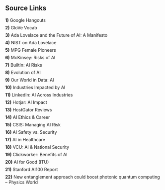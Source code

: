 <h2>Source Links</h2>
<!--a href="#ref1" class="encircled-ref">(1)</a><li id="ref1"><a href="https://edwardbetts.com/monograph/Google_Hangouts" target="_blank">Google Hangouts</a></li -->

<!-- THESE ARE THE NEW REFERENCES -->
<ol style="list-style: none; padding-left: 0;">
  <li id="ref1" class="indent" style="margin-bottom: 0.5em;"><span style="font-weight: bold;">1)</span> <a href="https://edwardbetts.com/monograph/Google_Hangouts" target="_blank" style="text-decoration: none;" onmouseover="this.style.textDecoration='underline';" onmouseout="this.style.textDecoration='none';">Google Hangouts</a></li>
  <li id="ref2" class="indent" style="margin-bottom: 0.5em;"><span style="font-weight: bold;">2)</span> <a href="https://nlp.biu.ac.il/~ravfogs/resources/embeddings-alignment/glove_vocab.250k.txt" target="_blank" style="text-decoration: none;" onmouseover="this.style.textDecoration='underline';" onmouseout="this.style.textDecoration='none';">GloVe Vocab</a></li>
  <li id="ref3" class="indent" style="margin-bottom: 0.5em;"><span style="font-weight: bold;">3)</span> <a href="https://medium.com/@phillipjuanmcclore/you-are-the-recursion-create-wisely-25a103777bfd" target="_blank" style="text-decoration: none;" onmouseover="this.style.textDecoration='underline';" onmouseout="this.style.textDecoration='none';">Ada Lovelace and the Future of AI: A Manifesto</a></li>
  <li id="ref4" class="indent" style="margin-bottom: 0.5em;"><span style="font-weight: bold;">4)</span> <a href="https://www.nist.gov/blogs/taking-measure/ada-lovelace-worlds-first-computer-programmer-who-predicted-artificial" target="_blank" style="text-decoration: none;" onmouseover="this.style.textDecoration='underline';" onmouseout="this.style.textDecoration='none';">NIST on Ada Lovelace</a></li>
  <li id="ref5" class="indent" style="margin-bottom: 0.5em;"><span style="font-weight: bold;">5)</span> <a href="https://www.mpg.de/female-pioneers-of-science/Ada-Lovelace" target="_blank" style="text-decoration: none;" onmouseover="this.style.textDecoration='underline';" onmouseout="this.style.textDecoration='none';">MPG Female Pioneers</a></li>
  <li id="ref6" class="indent" style="margin-bottom: 0.5em;"><span style="font-weight: bold;">6)</span> <a href="https://www.mckinsey.com/capabilities/quantumblack/our-insights/confronting-the-risks-of-artificial-intelligence" target="_blank" style="text-decoration: none;" onmouseover="this.style.textDecoration='underline';" onmouseout="this.style.textDecoration='none';">McKinsey: Risks of AI</a></li>
  <li id="ref7" class="indent" style="margin-bottom: 0.5em;"><span style="font-weight: bold;">7)</span> <a href="https://builtin.com/artificial-intelligence/risks-of-artificial-intelligence" target="_blank" style="text-decoration: none;" onmouseover="this.style.textDecoration='underline';" onmouseout="this.style.textDecoration='none';">BuiltIn: AI Risks</a></li>
  <li id="ref8" class="indent" style="margin-bottom: 0.5em;"><span style="font-weight: bold;">8)</span> <a href="https://alltechmagazine.com/the-evolution-of-ai/" target="_blank" style="text-decoration: none;" onmouseover="this.style.textDecoration='underline';" onmouseout="this.style.textDecoration='none';">Evolution of AI</a></li>
  <li id="ref9" class="indent" style="margin-bottom: 0.5em;"><span style="font-weight: bold;">9)</span> <a href="https://ourworldindata.org/brief-history-of-ai" target="_blank" style="text-decoration: none;" onmouseover="this.style.textDecoration='underline';" onmouseout="this.style.textDecoration='none';">Our World in Data: AI</a></li>
  <li id="ref10" class="indent" style="margin-bottom: 0.5em;"><span style="font-weight: bold;">10)</span> <a href="https://www.knowmadmood.com/en/blog/which-industries-have-been-the-most-impacted-by-ai/" target="_blank" style="text-decoration: none;" onmouseover="this.style.textDecoration='underline';" onmouseout="this.style.textDecoration='none';">Industries Impacted by AI</a></li>
  <li id="ref11" class="indent" style="margin-bottom: 0.5em;"><span style="font-weight: bold;">11)</span> <a href="https://www.linkedin.com/pulse/transformative-power-ai-impact-18-vital-industries-maurice-bretzfield-3c" target="_blank" style="text-decoration: none;" onmouseover="this.style.textDecoration='underline';" onmouseout="this.style.textDecoration='none';">LinkedIn: AI Across Industries</a></li>
  <li id="ref12" class="indent" style="margin-bottom: 0.5em;"><span style="font-weight: bold;">12)</span> <a href="https://www.hotjar.com/blog/ai-impact-industries-1/" target="_blank" style="text-decoration: none;" onmouseover="this.style.textDecoration='underline';" onmouseout="this.style.textDecoration='none';">Hotjar: AI Impact</a></li>
  <li id="ref13" class="indent" style="margin-bottom: 0.5em;"><span style="font-weight: bold;">13)</span> <a href="https://www.whatsthehost.com/reviews/hostgator-hosting-reviews/" target="_blank" style="text-decoration: none;" onmouseover="this.style.textDecoration='underline';" onmouseout="this.style.textDecoration='none';">HostGator Reviews</a></li>
  <li id="ref14" class="indent" style="margin-bottom: 0.5em;"><span style="font-weight: bold;">14)</span> <a href="https://www.techsadhika.com/2024/05/ai-ethics-you-ensure-your-career-aligns.html" target="_blank" style="text-decoration: none;" onmouseover="this.style.textDecoration='underline';" onmouseout="this.style.textDecoration='none';">AI Ethics & Career</a></li>
  <li id="ref15" class="indent" style="margin-bottom: 0.5em;"><span style="font-weight: bold;">15)</span> <a href="https://www.csis.org/analysis/managing-existential-risk-ai-without-undercutting-innovation" target="_blank" style="text-decoration: none;" onmouseover="this.style.textDecoration='underline';" onmouseout="this.style.textDecoration='none';">CSIS: Managing AI Risk</a></li>
  <li id="ref16" class="indent" style="margin-bottom: 0.5em;"><span style="font-weight: bold;">16)</span> <a href="https://cloudsecurityalliance.org/blog/2024/03/19/ai-safety-vs-ai-security-navigating-the-commonality-and-differences" target="_blank" style="text-decoration: none;" onmouseover="this.style.textDecoration='underline';" onmouseout="this.style.textDecoration='none';">AI Safety vs. Security</a></li>
  <li id="ref17" class="indent" style="margin-bottom: 0.5em;"><span style="font-weight: bold;">17)</span> <a href="https://acrpnet.org/2024/02/embracing-the-future-opportunities-and-challenges-of-ai-integration-in-healthcare/" target="_blank" style="text-decoration: none;" onmouseover="this.style.textDecoration='underline';" onmouseout="this.style.textDecoration='none';">AI in Healthcare</a></li>
  <li id="ref18" class="indent" style="margin-bottom: 0.5em;"><span style="font-weight: bold;">18)</span> <a href="https://onlinewilder.vcu.edu/blog/ai-challenges-and-opportunities-national-security/" target="_blank" style="text-decoration: none;" onmouseover="this.style.textDecoration='underline';" onmouseout="this.style.textDecoration='none';">VCU: AI & National Security</a></li>
  <li id="ref19" class="indent" style="margin-bottom: 0.5em;"><span style="font-weight: bold;">19)</span> <a href="https://www.clickworker.com/customer-blog/benefits-of-ai/" target="_blank" style="text-decoration: none;" onmouseover="this.style.textDecoration='underline';" onmouseout="this.style.textDecoration='none';">Clickworker: Benefits of AI</a></li>
  <li id="ref20" class="indent" style="margin-bottom: 0.5em;"><span style="font-weight: bold;">20)</span> <a href="https://aiforgood.itu.int/how-using-ai-can-benefit-society/" target="_blank" style="text-decoration: none;" onmouseover="this.style.textDecoration='underline';" onmouseout="this.style.textDecoration='none';">AI for Good (ITU)</a></li>
  <li id="ref21" class="indent" style="margin-bottom: 0.5em;"><span style="font-weight: bold;">21)</span> <a href="https://ai100.stanford.edu/gathering-strength-gathering-storms-one-hundred-year-study-artificial-intelligence-ai100-2021-3" target="_blank" style="text-decoration: none;" onmouseover="this.style.textDecoration='underline';" onmouseout="this.style.textDecoration='none';">Stanford AI100 Report</a></li>
  <li id="ref22" class="indent" style="margin-bottom: 0.5em;"><span style="font-weight: bold;">22)</span> <a href="https://physicsworld.com/a/new-entanglement-approach-could-boost-photonic-quantum-computing/" target="_blank" style="text-decoration: none;" onmouseover="this.style.textDecoration='underline';" onmouseout="this.style.textDecoration='none';">New entanglement approach could boost photonic quantum computing – Physics World </a></li>
</ol>
